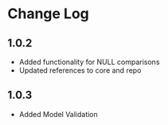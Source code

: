 # Change Log

## 1.0.2

* Added functionality for NULL comparisons
* Updated references to core and repo

## 1.0.3

* Added Model Validation
